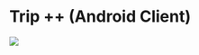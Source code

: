 # Trip ++ (Android Client)
![](https://github.com/linomp/trip_plus_plus_android/blob/master/app/showcase.gif)
